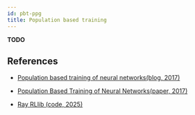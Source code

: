 ```yaml
---
id: pbt-ppg
title: Population based training
---
```

**TODO**


## References
- [Population based training of neural networks(blog, 2017)](https://deepmind.google/discover/blog/population-based-training-of-neural-networks/)

- [Population Based Training of Neural Networks(paper, 2017)](https://arxiv.org/abs/1711.09846)

- [Ray RLlib (code, 2025)](https://docs.ray.io/en/latest/tune/api/doc/ray.tune.schedulers.PopulationBasedTraining.html)


